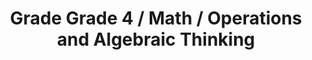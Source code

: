 ---
title: "Grade Grade 4 / Math / Operations and Algebraic Thinking"
subject: "math"
grade: "4"
area: "oat"
next_steps:
  - instructions: "With your student, create 5 squares, 1-by-1 to 5-by-5, and write the area on each square. Look for patterns in the areas and discuss how multiplication can help compute areas. "
  - instructions: "With your student, use various tools to measure ingredients for recipes. Practice converting measurements, like quarts to cups. Discuss how to halve a recipe using equivalent fractions. "
  - instructions: "With your student, create and solve word problems. Discuss what the problem is asking and whether more information is needed. Choose a strategy (picture, diagram, table of values) to solve. "
  - instructions: "With your student, cut one paper plate into 4 equal parts and another into 6 equal parts. Discuss how pieces from each circle can be divided further so each circle has the same-sized pieces. "
  - instructions: "With your student, create and solve addition and subtraction problems involving fractions with different denominators. Discuss different methods for finding a common denominator."
---